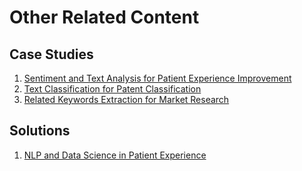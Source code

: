 # Other Related Content

## Case Studies
1. [Sentiment and Text Analysis for Patient Experience Improvement](https://www.opinosis-analytics.com/case-study/actionable-insights-from-patient-comments/)
2. [Text Classification for Patent Classification](https://www.opinosis-analytics.com/case-study/improving-text-classification-legal-tech)
3. [Related Keywords Extraction for Market Research](https://www.opinosis-analytics.com/case-study/related-concepts-market-research-firm/)

## Solutions

1. [NLP and Data Science in Patient Experience](https://www.opinosis-analytics.com/solutions/patient-experience-management/)
